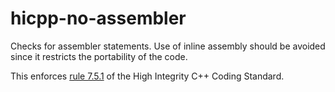 # hicpp-no-assembler

Checks for assembler statements. Use of inline assembly should be
avoided since it restricts the portability of the code.

This enforces [rule
7.5.1](https://www.perforce.com/resources/qac/high-integrity-cpp-coding-standard/declarations)
of the High Integrity C++ Coding Standard.
